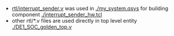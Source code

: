 - [rtl/interrupt_sender.v](rtl/interrupt_sender.v) was used in [./my_system.qsys](./my_system.qsys) for building component [./interrupt_sender_hw.tcl](./interrupt_sender_hw.tcl)
- other rtl/*.v files are used directly in top level entity [./DE1_SOC_golden_top.v](./DE1_SOC_golden_top.v)